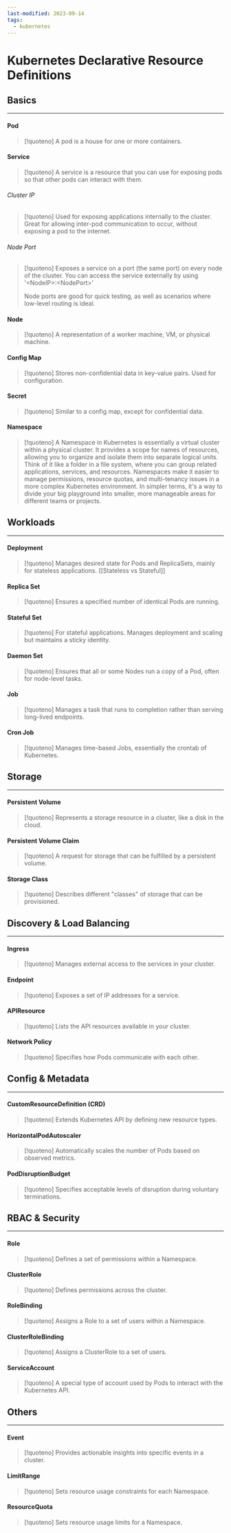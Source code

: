 ```yaml
---
last-modified: 2023-09-14
tags:
  - kubernetes
---
```

# Kubernetes Declarative Resource Definitions
## Basics
---
#### Pod

>[!quoteno]
>A pod is a house for one or more containers.
#### Service

> [!quoteno]
> A service is a resource that you can use for exposing pods so that other pods can interact with them.
###### Cluster IP

>[!quoteno]
>Used for exposing applications internally to the cluster. Great for allowing inter-pod communication to occur, without exposing a pod to the internet.

###### Node Port

>[!quoteno]
>Exposes a service on a port (the same port) on every node of the cluster. You can access the service externally by using '\<NodeIP\>:\<NodePort\>'
>
>Node ports are good for quick testing, as well as scenarios where low-level routing is ideal.


#### Node

> [!quoteno]
> A representation of a worker machine, VM, or physical machine.
#### Config Map

> [!quoteno]
> Stores non-confidential data in key-value pairs. Used for configuration.
#### Secret

>[!quoteno]
>Similar to a config map, except for confidential data.

#### Namespace

>[!quoteno]
> A Namespace in Kubernetes is essentially a virtual cluster within a physical cluster. It provides a scope for names of resources, allowing you to organize and isolate them into separate logical units. Think of it like a folder in a file system, where you can group related applications, services, and resources. Namespaces make it easier to manage permissions, resource quotas, and multi-tenancy issues in a more complex Kubernetes environment. In simpler terms, it's a way to divide your big playground into smaller, more manageable areas for different teams or projects.

## Workloads
---
#### Deployment

> [!quoteno]
> Manages desired state for Pods and ReplicaSets, mainly for stateless applications.
> [[Stateless vs Stateful]]
#### Replica Set

> [!quoteno]
> Ensures a specified number of identical Pods are running.
#### Stateful Set

> [!quoteno]
> For stateful applications. Manages deployment and scaling but maintains a sticky identity.
#### Daemon Set

>[!quoteno]
>Ensures that all or some Nodes run a copy of a Pod, often for node-level tasks.
#### Job

> [!quoteno]
> Manages a task that runs to completion rather than serving long-lived endpoints.

#### Cron Job

> [!quoteno]
> Manages time-based Jobs, essentially the crontab of Kubernetes.
## Storage
---
#### Persistent Volume

> [!quoteno]
> Represents a storage resource in a cluster, like a disk in the cloud.
#### Persistent Volume Claim

> [!quoteno]
> A request for storage that can be fulfilled by a persistent volume.
#### Storage Class

> [!quoteno]
> Describes different "classes" of storage that can be provisioned.

## Discovery & Load Balancing
---
#### Ingress

> [!quoteno]
> Manages external access to the services in your cluster.
#### Endpoint

> [!quoteno]
> Exposes a set of IP addresses for a service.
#### APIResource

> [!quoteno]
> Lists the API resources available in your cluster.
#### Network Policy

> [!quoteno]
> Specifies how Pods communicate with each other.

## Config & Metadata
---
#### CustomResourceDefinition (CRD)

> [!quoteno]
> Extends Kubernetes API by defining new resource types.
#### HorizontalPodAutoscaler

>[!quoteno]
>Automatically scales the number of Pods based on observed metrics.
#### PodDisruptionBudget

> [!quoteno]
> Specifies acceptable levels of disruption during voluntary terminations.
## RBAC & Security
---
#### Role

> [!quoteno]
> Defines a set of permissions within a Namespace.
#### ClusterRole

> [!quoteno]
> Defines permissions across the cluster.
#### RoleBinding

> [!quoteno]
> Assigns a Role to a set of users within a Namespace.
#### ClusterRoleBinding

> [!quoteno]
> Assigns a ClusterRole to a set of users.
#### ServiceAccount

> [!quoteno]
> A special type of account used by Pods to interact with the Kubernetes API.
## Others
---
#### Event

> [!quoteno]
> Provides actionable insights into specific events in a cluster.
#### LimitRange

> [!quoteno]
> Sets resource usage constraints for each Namespace.
#### ResourceQuota

> [!quoteno]
> Sets resource usage limits for a Namespace.
